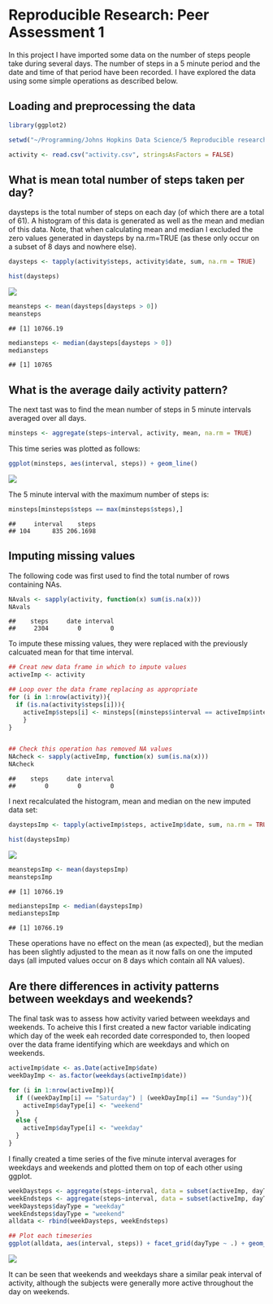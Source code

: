 # Reproducible Research: Peer Assessment 1
In this project I have imported some data on the number of steps people take during several days. The number of steps in a 5 minute period and the date and time of that period have been recorded. I have explored the data using some simple operations as described below.



## Loading and preprocessing the data


```r
library(ggplot2)

setwd("~/Programming/Johns Hopkins Data Science/5 Reproducible research/Week 2")

activity <- read.csv("activity.csv", stringsAsFactors = FALSE)
```

## What is mean total number of steps taken per day?

daysteps is the total number of steps on each day (of which there are a total of 61). A histogram of this data is generated as well as the mean and median of this data. Note, that when calculating mean and median I excluded the zero values generated in daysteps by na.rm=TRUE (as these only occur on a subset of 8 days and nowhere else).


```r
daysteps <- tapply(activity$steps, activity$date, sum, na.rm = TRUE)

hist(daysteps)
```

![](PA1_template_files/figure-html/total_steps_per_day-1.png)<!-- -->


```r
meansteps <- mean(daysteps[daysteps > 0])
meansteps
```

```
## [1] 10766.19
```

```r
mediansteps <- median(daysteps[daysteps > 0])
mediansteps
```

```
## [1] 10765
```
## What is the average daily activity pattern?

The next tast was to find the mean number of steps in 5 minute intervals averaged over all days.

```r
minsteps <- aggregate(steps~interval, activity, mean, na.rm = TRUE)
```

This time series was plotted as follows:

```r
ggplot(minsteps, aes(interval, steps)) + geom_line()
```

![](PA1_template_files/figure-html/mean_steps_per_interval-1.png)<!-- -->

The 5 minute interval with the maximum number of steps is:

```r
minsteps[minsteps$steps == max(minsteps$steps),]
```

```
##     interval    steps
## 104      835 206.1698
```

## Imputing missing values
The following code was first used to find the total number of rows containing NAs.


```r
NAvals <- sapply(activity, function(x) sum(is.na(x)))
NAvals
```

```
##    steps     date interval 
##     2304        0        0
```

To impute these missing values, they were replaced with the previously calcuated mean for that time interval.


```r
## Creat new data frame in which to impute values
activeImp <- activity

## Loop over the data frame replacing as appropriate
for (i in 1:nrow(activity)){
  if (is.na(activity$steps[i])){
    activeImp$steps[i] <- minsteps[(minsteps$interval == activeImp$interval[i]), 2]
    }
}


## Check this operation has removed NA values
NAcheck <- sapply(activeImp, function(x) sum(is.na(x)))
NAcheck
```

```
##    steps     date interval 
##        0        0        0
```


I next recalculated the histogram, mean and median on the new imputed data set:


```r
daystepsImp <- tapply(activeImp$steps, activeImp$date, sum, na.rm = TRUE)

hist(daystepsImp)
```

![](PA1_template_files/figure-html/imputed_total_steps_per_day-1.png)<!-- -->


```r
meanstepsImp <- mean(daystepsImp)
meanstepsImp
```

```
## [1] 10766.19
```

```r
medianstepsImp <- median(daystepsImp)
medianstepsImp
```

```
## [1] 10766.19
```

These operations have no effect on the mean (as expected), but the median has been slightly adjusted to the mean as it now falls on one the imputed days (all imputed values occur on 8 days which contain all NA values).


## Are there differences in activity patterns between weekdays and weekends?

The final task was to assess how activity varied between weekdays and weekends. To acheive this I first created a new factor variable indicating which day of the week eah recorded date corresponded to, then looped over the data frame identifying which are weekdays and which on weekends.


```r
activeImp$date <- as.Date(activeImp$date)
weekDayImp <- as.factor(weekdays(activeImp$date))

for (i in 1:nrow(activeImp)){
  if ((weekDayImp[i] == "Saturday") | (weekDayImp[i] == "Sunday")){
    activeImp$dayType[i] <- "weekend"
  }
  else {
    activeImp$dayType[i] <- "weekday"
  }
}
```

I finally created a time series of the five minute interval averages for weekdays and weekends and plotted them on top of each other using ggplot.


```r
weekDaysteps <- aggregate(steps~interval, data = subset(activeImp, dayType == "weekday"), mean)
weekEndsteps <- aggregate(steps~interval, data = subset(activeImp, dayType == "weekend"), mean)
weekDaysteps$dayType = "weekday"
weekEndsteps$dayType = "weekend"
alldata <- rbind(weekDaysteps, weekEndsteps)

## Plot each timeseries
ggplot(alldata, aes(interval, steps)) + facet_grid(dayType ~ .) + geom_line()
```

![](PA1_template_files/figure-html/mean_steps_per_interval_weekday_vs_weekend-1.png)<!-- -->

It can be seen that weekends and weekdays share a similar peak interval of activity, although the subjects were generally more active throughout the day on weekends.
